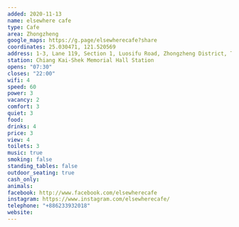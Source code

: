 ```yaml
---
added: 2020-11-13
name: elsewhere cafe
type: Cafe
area: Zhongzheng
google_maps: https://g.page/elsewherecafe?share
coordinates: 25.030471, 121.520569
address: 1-3, Lane 119, Section 1, Luosifu Road, Zhongzheng District, Taipei City, Taiwan 100
station: Chiang Kai-Shek Memorial Hall Station
opens: "07:30"
closes: "22:00"
wifi: 4
speed: 60
power: 3
vacancy: 2 
comfort: 3
quiet: 3
food: 
drinks: 4
price: 3
view: 4
toilets: 3
music: true
smoking: false
standing_tables: false
outdoor_seating: true
cash_only: 
animals: 
facebook: http://www.facebook.com/elsewherecafe
instagram: https://www.instagram.com/elsewherecafe/
telephone: "+886233932018"
website: 
---
```

